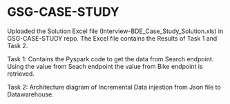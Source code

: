 # GSG-CASE-STUDY

Uploaded the Solution Excel file (Interview-BDE_Case_Study_Solution.xls) in GSG-CASE-STUDY repo. 
The Excel file contains the Results of Task 1 and Task 2.

Task 1: 
Contains the Pyspark code to get the data from Search endpoint.
Using the value from Seach endpoint the value from Bike endpoint is retrieved. 

Task 2: 
Architecture diagram of Incremental Data injestion from Json file to Datawarehouse. 
